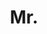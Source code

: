 ---
name: Jonathon Luiten
title: Mr.
email: "mailto:luiten@vision.rwth-aachen.de"
website: https://www.vision.rwth-aachen.de/person/216/
note: Former visiting researcher from RWTH Aachen
category: Former Members
photo: 
---